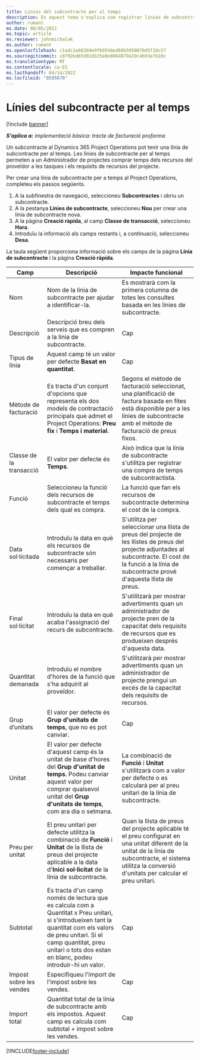 ```yaml
---
title: Línies del subcontracte per al temps
description: En aquest tema s'explica com registrar línies de subcontracte per al temps i registrar la compra de temps dels proveïdors.
author: rumant
ms.date: 08/05/2021
ms.topic: article
ms.reviewer: johnmichalak
ms.author: rumant
ms.openlocfilehash: c1adc1e88369e9f60548ed69b5950070d5f10c57
ms.sourcegitcommit: c0792bd65d92db25e0e8864879a19c4b93efb10c
ms.translationtype: MT
ms.contentlocale: ca-ES
ms.lasthandoff: 04/14/2022
ms.locfileid: "8595670"
---
```

# <a name="subcontract-lines-for-time"></a>Línies del subcontracte per al temps

[!include [banner](../../includes/dataverse-preview.md)]

_**S'aplica a:** implementació bàsica: tracte de facturació proforma_

Un subcontracte al Dynamics 365 Project Operations pot tenir una línia de subcontracte per al temps. Les línies de subcontracte per al temps permeten a un Administrador de projectes comprar temps dels recursos del proveïdor a les tasques i els requisits de recursos del projecte.

Per crear una línia de subcontracte per a temps al Project Operations, completeu els passos següents.

1. A la subfinestra de navegació, seleccioneu **Subcontractes** i obriu un subcontracte.
2. A la pestanya **Línies de subcontracte**, seleccioneu **Nou** per crear una línia de subcontracte nova.
3. A la pàgina **Creació ràpida**, al camp **Classe de transacció**, seleccioneu **Hora**.
4. Introduïu la informació als camps restants i, a continuació, seleccioneu **Desa**.

  La taula següent proporciona informació sobre els camps de la pàgina **Línia de subcontracte** i la pàgina **Creació ràpida**.

| **Camp** | **Descripció** | **Impacte funcional** |
| --- | --- | --- |
| Nom | Nom de la línia de subcontracte per ajudar a identificar-la. | Es mostrarà com la primera columna de totes les consultes basada en les línies de subcontracte. |
| Descripció | Descripció breu dels serveis que es compren a la línia de subcontracte. |Cap |
| Tipus de línia |   Aquest camp té un valor per defecte **Basat en quantitat**.| Cap |
| Mètode de facturació | Es tracta d'un conjunt d'opcions que representa els dos models de contractació principals que admet el Project Operations: **Preu fix** i **Temps i material**. | Segons el mètode de facturació seleccionat, una planificació de factura basada en fites està disponible per a les línies de subcontracte amb el mètode de facturació de preus fixos. |
| Classe de la transacció | El valor per defecte és **Temps**. | Això indica que la línia de subcontracte s'utilitza per registrar una compra de temps de subcontractista. |
| Funció | Seleccioneu la funció dels recursos de subcontracte el temps dels qual es compra. | La funció que fan els recursos de subcontracte determina el cost de la compra. |
| Data sol·licitada | Introduïu la data en què els recursos de subcontracte són necessaris per començar a treballar. | S'utilitza per seleccionar una llista de preus del projecte de les llistes de preus del projecte adjuntades al subcontracte. El cost de la funció a la línia de subcontracte prové d'aquesta llista de preus. |
| Final sol·licitat | Introduïu la data en què acaba l'assignació del recurs de subcontracte. | S'utilitzarà per mostrar advertiments quan un administrador de projecte pren de la capacitat dels requisits de recursos que es produeixen després d'aquesta data. |
| Quantitat demanada | Introduïu el nombre d'hores de la funció que s'ha adquirit al proveïdor. | S'utilitzarà per mostrar advertiments quan un administrador de projecte prengui un excés de la capacitat dels requisits de recursos. |
| Grup d’unitats | El valor per defecte és **Grup d'unitats de temps**, que no es pot canviar. | Cap|
| Unitat | El valor per defecte d'aquest camp és la unitat de base d'hores del **Grup d'unitat de temps**. Podeu canviar aquest valor per comprar qualsevol unitat del **Grup d'unitats de temps**, com ara dia o setmana. | La combinació de **Funció** i **Unitat** s'utilitzarà com a valor per defecte o es calcularà per al preu unitari de la línia de subcontracte. |
| Preu per unitat | El preu unitari per defecte utilitza la combinació de **Funció** i **Unitat** de la llista de preus del projecte aplicable a la data d'**Inici sol·licitat** de la línia de subcontracte. | Quan la llista de preus del projecte aplicable té el preu configurat en una unitat diferent de la unitat de la línia de subcontracte, el sistema utilitza la conversió d'unitats per calcular el preu unitari. |
| Subtotal |    Es tracta d'un camp només de lectura que es calcula com a Quantitat x Preu unitari, si s'introdueixen tant la quantitat com els valors de preu unitari. Si el camp quantitat, preu unitari o tots dos estan en blanc, podeu introduir-hi un valor. | Cap|
| Impost sobre les vendes |   Especifiqueu l'import de l'impost sobre les vendes. |Cap |
| Import total | Quantitat total de la línia de subcontracte amb els impostos. Aquest camp es calcula com subtotal + impost sobre les vendes.|Cap |

[!INCLUDE[footer-include](../../includes/footer-banner.md)]
